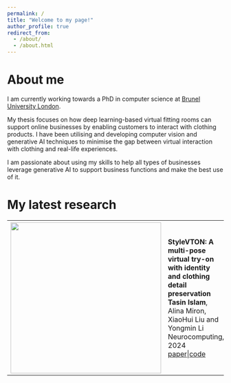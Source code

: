 ```yaml
---
permalink: /
title: "Welcome to my page!"
author_profile: true
redirect_from: 
  - /about/
  - /about.html
---
```


About me
======

I am currently working towards a PhD in computer science at [Brunel University London](https://www.brunel.ac.uk/).

My thesis focuses on how deep learning-based virtual fitting rooms can support online businesses by enabling customers to interact with clothing products. I have been utilising and developing computer vision and generative AI techniques to minimise the gap between virtual interaction with clothing and real-life experiences.

I am passionate about using my skills to help all types of businesses leverage generative AI to support business functions and make the best use of it.

My latest research
======

<table style="width:100%">
  <tr>
    <th>
      <img src="../images/more_examples.jpg" width="350"/>
    </th>
    <th style="text-align:left">
            StyleVTON: A multi-pose virtual try-on with identity and clothing detail preservation<br>
            <span style="font-size:16px">Tasin Islam<span style="font-weight:normal">, Alina Miron, XiaoHui Liu and Yongmin Li</span></span><br>
            <span style="font-weight:normal;font-size:16px">Neurocomputing, 2024</span><br>
            <span style="font-weight:normal;font-size:16px"><a href="https://www.sciencedirect.com/science/article/pii/S0925231224006581">paper</a>|<a href="https://github.com/tasinislam21/multi_pose_vton">code</a></span>
    </th>
  </tr>
</table>
